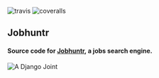 ![travis](https://travis-ci.org/timkofu/jobhuntr.svg?branch=master)
![coveralls](https://coveralls.io/repos/timkofu/jobhuntr/badge.svg?branch=master&service=github)
## Jobhuntr

#### Source code for [Jobhuntr](http://jobhuntr.redbit.co.ke/), a jobs search engine.

![A Django Joint](https://www.djangoproject.com/m/img/badges/djangojoint107x25.gif)

